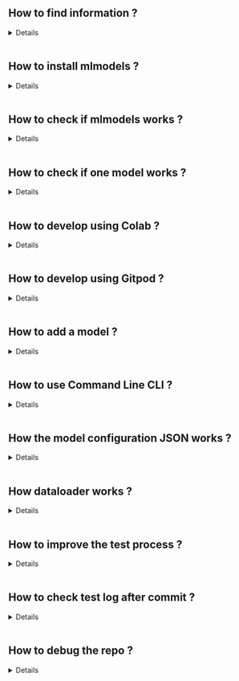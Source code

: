 
## How to find information ?
<details>

Github Issues :
   https://github.com/arita37/mlmodels/issues?q=is%3Aopen+is%3Aissue+label%3Adev-documentation

This howto.md file.

</details>
<br/>



## How to install mlmodels ?
<details>

There are two types of installations for ```mlmodels```.
The first is a manual controlled installation, the second is an automatic shell installation.

### Manual installation
The manual installation is dependant on [install/requirements.txt](https://github.com/arita37/mlmodels/blob/dev/install/requirements.txt)
and other similar text files.

Preview:
```bash
pandas<1.0
scipy>=1.3.0
scikit-learn==0.21.2
numexpr>=2.6.8
```


```bash
Linux/MacOS
pip install numpy<=1.17.0
pip install -e .  -r install/requirements.txt
pip install   -r install/requirements_fake.txt

Windows (use WSL + Linux)
pip install numpy<=1.17.0
pip install torch==1..1 -f https://download.pytorch.org/whl/torch_stable.html
pip install -e .  -r requirements_wi.txt
pip install   -r install/requirements_fake.txt
```

### Automatic installation
One can also use the [run_install.sh](https://github.com/arita37/mlmodels/blob/dev/run_install.sh) and other similar files
for an automatic installation.

</details>
<br/>



## How to check if mlmodels works ?
<details>

Basic testing can be done with command line tool ```ml_test```.

### test_fast_linux : Basic Import check
```ml_test --do test_fast_linux```

1. [YAML](https://github.com/arita37/mlmodels/blob/dev/.github/workflows/test_fast_linux.yml)
2. [RAW LOGS](https://github.com/arita37/mlmodels_store/tree/master/log_import)
3. [CLEAN LOGS](https://github.com/arita37/mlmodels_store/tree/master/error_list/) 

### test_cli : Command Line Testing
```ml_test --do test_cli```

1. [YAML](https://github.com/arita37/mlmodels/blob/dev/.github/workflows/test_cli.yml)
2. [RAW LOGS](https://github.com/arita37/mlmodels_store/tree/master/log_test_cli)
3. [CLEAN LOGS](https://github.com/arita37/mlmodels_store/tree/master/error_list/)

### test_dataloader : Test if dataloader works
```ml_test --do test_dataloader```

1. [YAML](https://github.com/arita37/mlmodels/blob/dev/.github/workflows/test_dataloader.yml)
2. [RAW LOGS](https://github.com/arita37/mlmodels_store/tree/master/log_dataloader)
3. [CLEAN LOGS](https://github.com/arita37/mlmodels_store/tree/master/error_list/)

### test_jupyter : Test if jupyter notebooks works
```ml_test --do test_jupyter```

1. [YAML](https://github.com/arita37/mlmodels/blob/dev/.github/workflows/test_jupyter.yml)
2. [RAW LOGS](https://github.com/arita37/mlmodels_store/tree/master/log_jupyter)
3. [CLEAN LOGS](https://github.com/arita37/mlmodels_store/tree/master/error_list/)

### test_benchmark : benchmark
```ml_test --do test_benchmark```

1. [YAML](https://github.com/arita37/mlmodels/blob/dev/.github/workflows/test_benchmark.yml)
2. [RAW LOGS](https://github.com/arita37/mlmodels_store/tree/master/log_benchmark)
3. [CLEAN LOGS](https://github.com/arita37/mlmodels_store/tree/master/error_list/)

### test_pull_request : PR 
```ml_test --do test_jupyter```

1. [YAML](https://github.com/arita37/mlmodels/blob/dev/.github/workflows/test_pull_request.yml)
2. [RAW LOGS](https://github.com/arita37/mlmodels_store/tree/master/log_pullrequest)
3. [CLEAN LOGS](https://github.com/arita37/mlmodels_store/tree/master/error_list/)


You can then run basic codes and models to verify correct installation and
work environment. See debugging part.


</details>
<br/>



## How to check if one model works ?
<details>

### Run Model
Run/Test newly added model on your local machine or on 
[Gitpod](https://gitpod.io/) or [Colab](https://colab.research.google.com/).


Example of Gitpod use:
```bash
source activate py36
cd mlmodels
python model_XXXX/yyyy.py  
```

### Check Your Test Runs
https://github.com/arita37/mlmodels/actions?query=workflow%3Atest_custom_model

</details>
<br/>



## How to develop using Colab ?
<details>

https://github.com/arita37/mlmodels/issues/262

</details>
<br/>



## How to develop using Gitpod ?
<details>

https://github.com/arita37/mlmodels/issues/101

</details>
<br/>



## How to add  a model ?
<details>

https://github.com/arita37/mlmodels/blob/adata2/README_addmodel.md

To add new model fork the repo. Inside the mlmodels directory we have multiple
subdirectories named like model_keras, model_sklearn and so on the idea is to use
**model_** before the type of framework you want to use. Now once you have decided the 
frame work create appripriately named model file and config file as described in the read me 
doc [README_addmodel.md](docs\README_docs\README_addmodel.md). The same model structure 
and config allows us to do the testing of all the models easily.

</details>
<br/>



## How to use Command Line CLI ?
<details>

https://github.com/arita37/mlmodels/blob/adata2/README_usage_CLI.md

</details>
<br/>



## How the model configuration JSON works ?
<details>

Detailed description of the JSON format is described here :
https://github.com/arita37/mlmodels/blob/dev/docs/DEV_docs/json.md


Sample of model written in JSON is located here : 
https://github.com/arita37/mlmodels/tree/dev/mlmodels/dataset/json


A model computation is describred in 4 parts:

```
myjson.json
{

model_pars
compute_pars
data_pars
out_pars

#### Optional
hypermodel_pars
}
```

**Examples**
```json
    {
        "test": {

              "hypermodel_pars":   {
             "learning_rate": {"type": "log_uniform", "init": 0.01,  "range" : [0.001, 0.1] },
             "num_layers":    {"type": "int", "init": 2,  "range" :[2, 4] },
             "size":    {"type": "int", "init": 6,  "range" :[6, 6] },
             "output_size":    {"type": "int", "init": 6,  "range" : [6, 6] },

             "size_layer":    {"type" : "categorical", "value": [128, 256 ] },
             "timestep":      {"type" : "categorical", "value": [5] },
             "epoch":         {"type" : "categorical", "value": [2] }
           },

            "model_pars": {
                "learning_rate": 0.001,     
                "num_layers": 1,
                "size": 6,
                "size_layer": 128,
                "output_size": 6,
                "timestep": 4,
                "epoch": 2
            },

            "data_pars" :{
              "path"            : 
              "location_type"   :  "local/absolute/web",
              "data_type"   :   "text" / "recommender"  / "timeseries" /"image",
              "data_loader" :  "pandas",
              "data_preprocessor" : "mlmodels.model_keras.prepocess:process",
              "size" : [0,1,2],
              "output_size": [0, 6]              
            },


            "compute_pars": {
                "distributed": "mpi",
                "epoch": 10
            },
            "out_pars": {
                "out_path": "dataset/",
                "data_type": "pandas",
                "size": [0, 0, 6],
                "output_size": [0, 6]
            }
        },
    
        "prod": {
            "model_pars": {},
            "data_pars": {}
        }
    }
```

</details>
<br/>



## How dataloader works ?
<details>

[dataloader.md](https://github.com/arita37/mlmodels/blob/dev/docs/DEV_docs/dataloader.md)

</details>
<br/>



## How to improve the test process ?
<details>
  
Automatic testing is enabled and results are described here :

    https://github.com/arita37/mlmodels/blob/adata2/README_testing.md

Code for testing all the repo is located here:

   https://github.com/arita37/mlmodels/blob/dev/mlmodels/ztest.py

</details>
<br/>




## How to check test log after commit ?
<details>

Once the model is added we can do testing on it with commands like this, where model_framework is a placeholder for your selected framework and model_file.json is the config file for your model.

```
ml_models --do fit     --config_file model_framework/model_file.json --config_mode "test" 
```
Here the fit method is tested, you can check the predict fucntionality of the model like this.
```
ml_models --do predict --config_file model_tf/1_lstm.json --config_mode "test"
```
But this is individual testing that we can do to debug our model when we find an error in automatic the test logs.

We have automated testing in our repo and the results are stored in here https://github.com/arita37/mlmodels_store We havemultiple level logs and they are put under different directories as you can see here, log folders have **logs_** at the start.
![Mlmodels Store](docs/imgs/test_repo.PNG?raw=true "Mlmodels Store")
We can focus on the error_list directory to debug our testing errors. Inside the error_list directory we can find the logs of all test cases in directories named at the time they are created
![Error List](docs/imgs/error_list.PNG?raw=true "Error List")
Inside we can see separate files for each test cases which will have the details of the errors.
![Error Logs](docs/imgs/error_logs.PNG?raw=true "Error logs")
For example we can look at the errors for test cli cases named as list_log_test_cli_20200610.md
![Error](docs/imgs/test_cli_error.PNG?raw=true "Error")
We see multiple erros and we can click on the traceback for error 1 which will take us to the line 421 of the log file.
![Error Line](docs/imgs/error_line.PNG?raw=true "Error Line")
We can see that while running the test case at line 418 caused the error, and we can see the error. 
```
ml_models --do fit  --config_file dataset/json/benchmark_timeseries/gluonts_m4.json --config_mode "deepar" 
```
So we fix the erorr by launch the git pod and test the test case again and see it works correctly after that we can commit teh changes and submit the pull request.

</details>
<br/>

## How to debug the repo ?
<details>
  
To debug the repo, you should first verify correct installation with the following basic commands:

```bash
cd mlmodels
python optim.py
python model_tch/textcnn.py
python model_keras/textcnn.py
```

Another helpful thing to do would be to [search](https://github.com/search?q=pretrained+repo%3Aarita37%2Fmlmodels+path%3A%2Fmlmodels%2F+filename%3Amlmodels+filename%3Autil+filename%3Abenchmark+filename%3Aoptim+language%3APython+language%3APython&type=Code&ref=advsearch&l=Python&l=Python) the repo for relevant debugging information.

Make sure your interface is complete:

models.py 
```
   module_load(model_uri)
   model_create(module)
   fit(model, module, session, data_pars, out_pars   )
   metrics(model, module, session, data_pars, out_pars)
   predict(model, module, session, data_pars, out_pars)
   save(model, path)
   load(model)
```

optim.py
```
   optim(modelname="model_tf.1_lstm.py",  model_pars= {}, data_pars = {}, compute_pars={"method": "normal/prune"}
       , save_folder="/mymodel/", log_folder="", ntrials=2) 

   optim_optuna(modelname="model_tf.1_lstm.py", model_pars= {}, data_pars = {}, compute_pars={"method" : "normal/prune"},
                save_folder="/mymodel/", log_folder="", ntrials=2) 
```

Associated json files must be perfectly made for your specific model. Check that all parameters
are present.


If nothing works then make sure you have followed all the right steps from this HowTo markdown file.
Particularly, don't forget to create your test json file. If the issue persists then submit an issue, 
all developpers are very active a,d will get back to you quickly.



</details>
<br/>

















